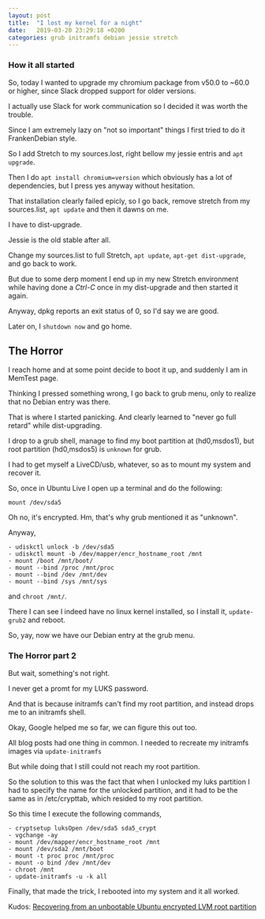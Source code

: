 ```yaml
---
layout: post
title:  "I lost my kernel for a night"
date:   2019-03-20 23:29:18 +0200
categories: grub initramfs debian jessie stretch
---
```


### How it all started

So, today I wanted to upgrade my chromium package from v50.0 to ~60.0 or higher, since Slack dropped support for older versions.

I actually use Slack for work communication so I decided it was worth the trouble.

Since I am extremely lazy on "not so important" things I first tried to do it FrankenDebian style.

So I add Stretch to my sources.lost, right bellow my jessie entris and `apt upgrade`.

Then I do `apt install chromium=version` which obviously has a lot of dependencies, but I press yes anyway without hesitation.

That installation clearly failed epicly, so I go back, remove stretch from my sources.list, `apt update` and then it dawns on me.

I have to dist-upgrade.

Jessie is the old stable after all.

Change my sources.list to full Stretch, `apt update`, `apt-get dist-upgrade`, and go back to work.

But due to some derp moment I end up in my new Stretch environment while having done a *Ctrl-C* once in my dist-upgrade 
and then started it again.

Anyway, dpkg reports an exit status of 0, so I'd say we are good.

Later on, I `shutdown now` and go home.

## The Horror

I reach home and at some point decide to boot it up, and suddenly I am in MemTest page.

Thinking I pressed something wrong, I go back to grub menu, only to realize that no Debian entry was there.

That is where I started panicking. And clearly learned to "never go full retard" while dist-upgrading.

I drop to a grub shell, manage to find my boot partition at (hd0,msdos1), 
but root partition (hd0,msdos5) is `unknown` for grub.

I had to get myself a LiveCD/usb, whatever, so as to mount my system and recover it.

So, once in Ubuntu Live I open up a terminal and do the following:
    
    mount /dev/sda5

Oh no, it's encrypted. 
Hm, that's why grub mentioned it as "unknown".

Anyway,
```
- udiskctl unlock -b /dev/sda5
- udiskctl mount -b /dev/mapper/encr_hostname_root /mnt
- mount /boot /mnt/boot/
- mount --bind /proc /mnt/proc
- mount --bind /dev /mnt/dev
- mount --bind /sys /mnt/sys
```
and `chroot /mnt/`. 

There I can see I indeed have no linux kernel installed, so I install it, `update-grub2` and reboot.

So, yay, now we have our Debian entry at the grub menu.

### The Horror part 2

But wait, something's not right.

I never get a promt for my LUKS password.

And that is because initramfs can't find my root partition, and instead drops me to an initramfs shell.

Okay, Google helped me so far, we can figure this out too.

All blog posts had one thing in common.
I needed to recreate my initramfs images via `update-initramfs`

But while doing that I still could not reach my root partition.

So the solution to this was the fact that when I unlocked my luks partition I had to specify the name for the unlocked partition,
and it had to be the same as in /etc/crypttab, which resided to my root partition.

So this time I execute the following commands,
 ```
- cryptsetup luksOpen /dev/sda5 sda5_crypt
- vgchange -ay
- mount /dev/mapper/encr_hostname_root /mnt
- mount /dev/sda2 /mnt/boot
- mount -t proc proc /mnt/proc
- mount -o bind /dev /mnt/dev
- chroot /mnt
- update-initramfs -u -k all
```

Finally, that made the trick, I rebooted into my system and it all worked.

Kudos: [Recovering from an unbootable Ubuntu encrypted LVM root partition](https://feeding.cloud.geek.nz/posts/recovering-from-unbootable-ubuntu-encrypted-lvm-root-partition/)
